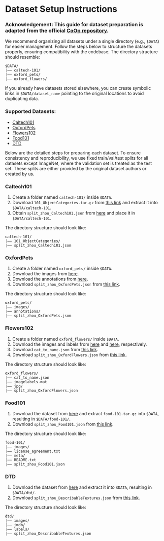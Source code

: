 # Dataset Setup Instructions

### Acknowledgement: This guide for dataset preparation is adapted from the official [CoOp repository](https://github.com/KaiyangZhou/CoOp/blob/main/DATASETS.md).

We recommend organizing all datasets under a single directory (e.g., `$DATA`) for easier management. Follow the steps below to structure the datasets properly, ensuring compatibility with the codebase. The directory structure should resemble:

```
$DATA/
|–– caltech-101/
|–– oxford_pets/
|–– oxford_flowers/
```

If you already have datasets stored elsewhere, you can create symbolic links in `$DATA/dataset_name` pointing to the original locations to avoid duplicating data.

### Supported Datasets:
- [Caltech101](#caltech101)
- [OxfordPets](#oxfordpets)
- [Flowers102](#flowers102)
- [Food101](#food101)
- [DTD](#dtd)

Below are the detailed steps for preparing each dataset. To ensure consistency and reproducibility, we use fixed train/val/test splits for all datasets except ImageNet, where the validation set is treated as the test set. These splits are either provided by the original dataset authors or created by us.

### Caltech101
1. Create a folder named `caltech-101/` inside `$DATA`.
2. Download `101_ObjectCategories.tar.gz` from [this link](http://www.vision.caltech.edu/Image_Datasets/Caltech101/101_ObjectCategories.tar.gz) and extract it into `$DATA/caltech-101`.
3. Obtain `split_zhou_Caltech101.json` from [here](https://drive.google.com/file/d/1hyarUivQE36mY6jSomru6Fjd-JzwcCzN/view?usp=sharing) and place it in `$DATA/caltech-101`.

The directory structure should look like:
```
caltech-101/
|–– 101_ObjectCategories/
|–– split_zhou_Caltech101.json
```

### OxfordPets
1. Create a folder named `oxford_pets/` inside `$DATA`.
2. Download the images from [here](https://www.robots.ox.ac.uk/~vgg/data/pets/data/images.tar.gz).
3. Download the annotations from [here](https://www.robots.ox.ac.uk/~vgg/data/pets/data/annotations.tar.gz).
4. Download `split_zhou_OxfordPets.json` from [this link](https://drive.google.com/file/d/1501r8Ber4nNKvmlFVQZ8SeUHTcdTTEqs/view?usp=sharing).

The directory structure should look like:
```
oxford_pets/
|–– images/
|–– annotations/
|–– split_zhou_OxfordPets.json
```

### Flowers102
1. Create a folder named `oxford_flowers/` inside `$DATA`.
2. Download the images and labels from [here](https://www.robots.ox.ac.uk/~vgg/data/flowers/102/102flowers.tgz) and [here](https://www.robots.ox.ac.uk/~vgg/data/flowers/102/imagelabels.mat), respectively.
3. Download `cat_to_name.json` from [this link](https://drive.google.com/file/d/1AkcxCXeK_RCGCEC_GvmWxjcjaNhu-at0/view?usp=sharing).
4. Download `split_zhou_OxfordFlowers.json` from [this link](https://drive.google.com/file/d/1Pp0sRXzZFZq15zVOzKjKBu4A9i01nozT/view?usp=sharing).

The directory structure should look like:
```
oxford_flowers/
|–– cat_to_name.json
|–– imagelabels.mat
|–– jpg/
|–– split_zhou_OxfordFlowers.json
```

### Food101
1. Download the dataset from [here](https://data.vision.ee.ethz.ch/cvl/datasets_extra/food-101/) and extract `food-101.tar.gz` into `$DATA`, resulting in `$DATA/food-101/`.
2. Download `split_zhou_Food101.json` from [this link](https://drive.google.com/file/d/1QK0tGi096I0Ba6kggatX1ee6dJFIcEJl/view?usp=sharing).

The directory structure should look like:
```
food-101/
|–– images/
|–– license_agreement.txt
|–– meta/
|–– README.txt
|–– split_zhou_Food101.json
```

### DTD
1. Download the dataset from [here](https://www.robots.ox.ac.uk/~vgg/data/dtd/download/dtd-r1.0.1.tar.gz) and extract it into `$DATA`, resulting in `$DATA/dtd/`.
2. Download `split_zhou_DescribableTextures.json` from [this link](https://drive.google.com/file/d/1u3_QfB467jqHgNXC00UIzbLZRQCg2S7x/view?usp=sharing).

The directory structure should look like:
```
dtd/
|–– images/
|–– imdb/
|–– labels/
|–– split_zhou_DescribableTextures.json
```
